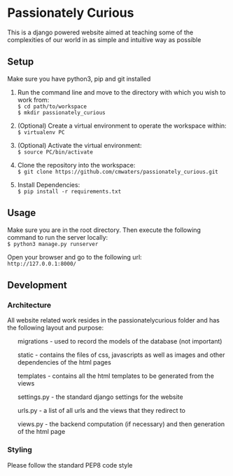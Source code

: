 # Passionately Curious

This is a django powered website aimed at teaching some of the complexities of our world in 
as simple and intuitive way as possible

## Setup

Make sure you have python3, pip and git installed

1. Run the command line and move to the directory with which you wish to work from: \
`$ cd path/to/workspace` \
`$ mkdir passionately_curious`

2. (Optional) Create a virtual environment to operate the workspace within: \
`$ virtualenv PC`

3. (Optional) Activate the virtual environment: \
`$ source PC/bin/activate`

4. Clone the repository into the workspace: \
`$ git clone https://github.com/cmwaters/passionately_curious.git`

5. Install Dependencies: \
`$ pip install -r requirements.txt`

## Usage

Make sure you are in the root directory. Then execute the following command to run the server locally: \
`$ python3 manage.py runserver`

Open your browser and go to the following url: \
`http://127.0.0.1:8000/`

## Development

### Architecture

All website related work resides in the passionatelycurious folder and has the following layout and purpose:
<ul>migrations - used to record the models of the database (not important)</ul>
<ul>static - contains the files of css, javascripts as well as images and other dependencies of the html pages</ul>
<ul>templates - contains all the html templates to be generated from the views</ul>
<ul>settings.py - the standard django settings for the website</ul>
<ul>urls.py - a list of all urls and the views that they redirect to</ul>
<ul>views.py - the backend computation (if necessary) and then generation of the html page</ul>

### Styling

Please follow the standard PEP8 code style



